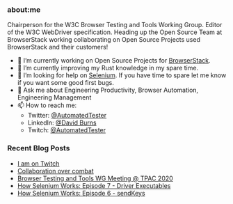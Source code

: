 ### about:me

Chairperson for the W3C Browser Testing and Tools Working Group. Editor of the W3C WebDriver specification. Heading up the Open Source Team at BrowserStack working collaborating on Open Source Projects used BrowserStack and their customers!

- 🔭 I’m currently working on Open Source Projects for [BrowserStack](https://www.browserstack.com).
- 🌱 I’m currently improving my Rust knowledge in my spare time.
- 🤔 I’m looking for help on [Selenium](https://github.com/SeleniumHQ/selenium). If you have time to spare let me know if you want some good first bugs.
- 💬 Ask me about Engineering Productivity, Browser Automation, Engineering Management
- 📫 How to reach me:
  -  Twitter: [@AutomatedTester](https://twitter.com/automatedTester)
  -  LinkedIn: [@David Burns](https://www.linkedin.com/in/theautomatedtester/)
  - Twitch: [@AutomatedTester](https://twitch.tv/automatedtester)

### Recent Blog Posts
<!-- blog starts -->
* [I am on Twitch](https://www.theautomatedtester.co.uk/blog/2021/i-am-on-twitch/)
* [Collaboration over combat](https://www.theautomatedtester.co.uk/blog/2020/collaboration-over-combat/)
* [Browser Testing and Tools WG Meeting @ TPAC 2020](https://www.theautomatedtester.co.uk/blog/2020/webdriver-tpac-meeting-2020/)
* [How Selenium Works: Episode 7 - Driver Executables](https://www.theautomatedtester.co.uk/blog/2020/how-selenium-works-7-driver-executables/)
* [How Selenium Works: Episode 6 - sendKeys](https://www.theautomatedtester.co.uk/blog/2020/how-selenium-works-6-typing/)
<!-- blog ends -->


